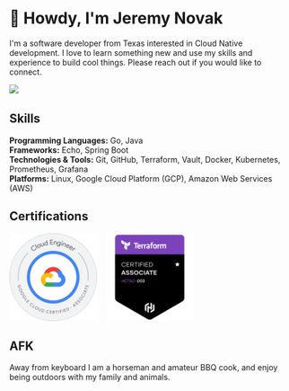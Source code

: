 # 👋 Howdy, I'm Jeremy Novak

I'm a software developer from Texas interested in Cloud Native development.
I love to learn something new and use my skills and experience to build cool things.
Please reach out if you would like to connect.

<a href="https://linkedin.com/in/jgnovak" title="Linkedin"><img src="https://img.shields.io/badge/LinkedIn-0077B5?style=for-the-badge&logo=linkedin&logoColor=white"></a>

## Skills

**Programming Languages:** Go, Java  
**Frameworks:** Echo, Spring Boot  
**Technologies & Tools:** Git, GitHub, Terraform, Vault, Docker, Kubernetes, Prometheus, Grafana  
**Platforms:** Linux, Google Cloud Platform (GCP), Amazon Web Services (AWS)  


## Certifications

<div style="display: flex; justify-content: start; align-items: center; gap: 1rem;">
    <a href="https://www.credly.com/badges/93f52a6f-2425-4d88-b952-d45f9fbf475e/public_url"><img src="img/ace.png" alt="Google Certified Associate Cloud Engineer" title="Google Certified Associate Cloud Engineer" width="156"/></a>
    <a href="https://www.credly.com/badges/15035634-0643-4d71-8ec6-0fccbd9864a7/public_url"><img src="img/terraform.png" alt="HashiCorp Certified Terraform Associate" title="HashiCorp Certified Terraform Associate" width="156"/></a>
</div>

## AFK

Away from keyboard I am a horseman and amateur BBQ cook, and enjoy being outdoors with my family and animals. 

